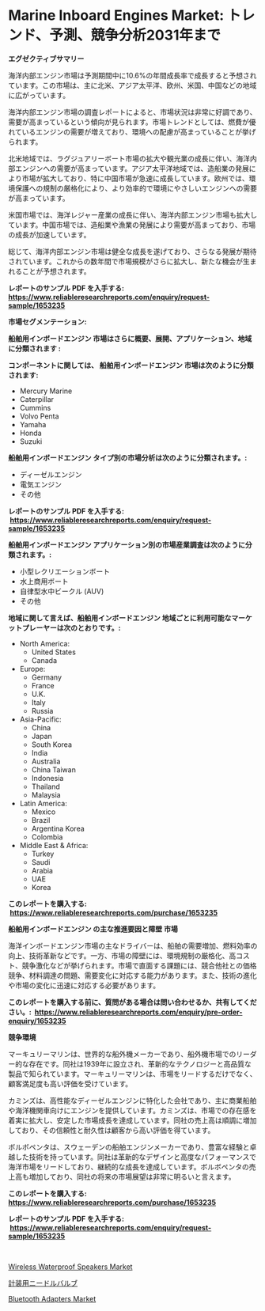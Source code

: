 <p><h1>Marine Inboard Engines Market: トレンド、予測、競争分析2031年まで</h1></p><p><strong>エグゼクティブサマリー</strong></p>
<p><p>海洋内部エンジン市場は予測期間中に10.6%の年間成長率で成長すると予想されています。この市場は、主に北米、アジア太平洋、欧州、米国、中国などの地域に広がっています。</p><p>海洋内部エンジン市場の調査レポートによると、市場状況は非常に好調であり、需要が高まっているという傾向が見られます。市場トレンドとしては、燃費が優れているエンジンの需要が増えており、環境への配慮が高まっていることが挙げられます。</p><p>北米地域では、ラグジュアリーボート市場の拡大や観光業の成長に伴い、海洋内部エンジンへの需要が高まっています。アジア太平洋地域では、造船業の発展により市場が拡大しており、特に中国市場が急速に成長しています。欧州では、環境保護への規制の厳格化により、より効率的で環境にやさしいエンジンへの需要が高まっています。</p><p>米国市場では、海洋レジャー産業の成長に伴い、海洋内部エンジン市場も拡大しています。中国市場では、造船業や漁業の発展により需要が高まっており、市場の成長が加速しています。</p><p>総じて、海洋内部エンジン市場は健全な成長を遂げており、さらなる発展が期待されています。これからの数年間で市場規模がさらに拡大し、新たな機会が生まれることが予想されます。</p></p>
<p><strong>レポートのサンプル PDF を入手する: <a href="https://www.reliableresearchreports.com/enquiry/request-sample/1653235">https://www.reliableresearchreports.com/enquiry/request-sample/1653235</a></strong></p>
<p><strong>市場セグメンテーション:</strong></p>
<p><strong> 船舶用インボードエンジン 市場はさらに概要、展開、アプリケーション、地域に分類されます :</strong></p>
<p><strong>コンポーネントに関しては、 船舶用インボードエンジン 市場は次のように分類されます: &nbsp;</strong></p>
<p><ul><li>Mercury Marine</li><li>Caterpillar</li><li>Cummins</li><li>Volvo Penta</li><li>Yamaha</li><li>Honda</li><li>Suzuki</li></ul></p>
<p><strong> 船舶用インボードエンジン タイプ別の市場分析は次のように分類されます。:</strong></p>
<p><ul><li>ディーゼルエンジン</li><li>電気エンジン</li><li>その他</li></ul></p>
<p><strong>レポートのサンプル PDF を入手する: &nbsp;<a href="https://www.reliableresearchreports.com/enquiry/request-sample/1653235">https://www.reliableresearchreports.com/enquiry/request-sample/1653235</a></strong></p>
<p><strong> 船舶用インボードエンジン アプリケーション別の市場産業調査は次のように分類されます。:</strong></p>
<p><ul><li>小型レクリエーションボート</li><li>水上商用ボート</li><li>自律型水中ビークル (AUV)</li><li>その他</li></ul></p>
<p><strong>地域に関して言えば、船舶用インボードエンジン 地域ごとに利用可能なマーケットプレーヤーは次のとおりです。:</strong></p>
<p><ul>
    <li>
        North America:
        <ul>
            <li>United States</li>
            <li>Canada</li>
        </ul>
    </li>
    <li>
        Europe:
        <ul>
            <li>Germany</li>
            <li>France</li>
            <li>U.K.</li>
            <li>Italy</li>
            <li>Russia</li>
        </ul>
    </li>
    <li>
        Asia-Pacific:
        <ul>
            <li>China</li>
            <li>Japan</li>
            <li>South Korea</li>
            <li>India</li>
            <li>Australia</li>
            <li>China Taiwan</li>
            <li>Indonesia</li>
            <li>Thailand</li>
            <li>Malaysia</li>
        </ul>
    </li>
    <li>
        Latin America:
        <ul>
            <li>Mexico</li>
            <li>Brazil</li>
            <li>Argentina Korea</li>
            <li>Colombia</li>
        </ul>
    </li>
    <li>
        Middle East & Africa:
        <ul>
            <li>Turkey</li>
            <li>Saudi</li>
            <li>Arabia</li>
            <li>UAE</li>
            <li>Korea</li>
        </ul>
    </li>
    </ul></p>
<p><strong>このレポートを購入する: &nbsp;<a href="https://www.reliableresearchreports.com/purchase/1653235">https://www.reliableresearchreports.com/purchase/1653235</a></strong></p>
<p><strong>船舶用インボードエンジン の主な推進要因と障壁 市場</strong></p>
<p><p>海洋インボードエンジン市場の主なドライバーは、船舶の需要増加、燃料効率の向上、技術革新などです。一方、市場の障壁には、環境規制の厳格化、高コスト、競争激化などが挙げられます。市場で直面する課題には、競合他社との価格競争、材料調達の問題、需要変化に対応する能力があります。また、技術の進化や市場の変化に迅速に対応する必要があります。</p></p>
<p><strong>このレポートを購入する前に、質問がある場合は問い合わせるか、共有してください。:&nbsp; <a href="https://www.reliableresearchreports.com/enquiry/pre-order-enquiry/1653235">https://www.reliableresearchreports.com/enquiry/pre-order-enquiry/1653235</a></strong></p>
<p><strong>競争環境</strong></p>
<p><p>マーキュリーマリンは、世界的な船外機メーカーであり、船外機市場でのリーダー的な存在です。同社は1939年に設立され、革新的なテクノロジーと高品質な製品で知られています。マーキュリーマリンは、市場をリードするだけでなく、顧客満足度も高い評価を受けています。</p><p>カミンズは、高性能なディーゼルエンジンに特化した会社であり、主に商業船舶や海洋機関車向けにエンジンを提供しています。カミンズは、市場での存在感を着実に拡大し、安定した市場成長を達成しています。同社の売上高は順調に増加しており、その信頼性と耐久性は顧客から高い評価を得ています。</p><p>ボルボペンタは、スウェーデンの船舶エンジンメーカーであり、豊富な経験と卓越した技術を持っています。同社は革新的なデザインと高度なパフォーマンスで海洋市場をリードしており、継続的な成長を達成しています。ボルボペンタの売上高も増加しており、同社の将来の市場展望は非常に明るいと言えます。</p></p>
<p><strong>このレポートを購入する: &nbsp; <a href="https://www.reliableresearchreports.com/purchase/1653235">https://www.reliableresearchreports.com/purchase/1653235</a></strong></p>
<p><strong>レポートのサンプル PDF を入手する: &nbsp;<a href="https://www.reliableresearchreports.com/enquiry/request-sample/1653235">https://www.reliableresearchreports.com/enquiry/request-sample/1653235</a></strong><strong></strong></p>
<p>&nbsp;</p>
<p><p><a href="https://github.com/ruddyyedelwadw/Market-Research-Report-List-1/blob/main/wireless-waterproof-speakers-market.md">Wireless Waterproof Speakers Market</a></p><p><a href="https://github.com/Sophiaard2003/Market-Research-Report-List-1/blob/main/162132310705.md">計装用ニードルバルブ</a></p><p><a href="https://github.com/FassouRP/Market-Research-Report-List-3/blob/main/bluetooth-adapters-market.md">Bluetooth Adapters Market</a></p></p>